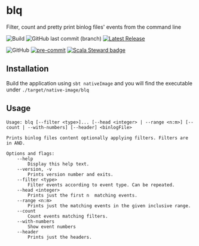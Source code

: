 # blq
Filter, count and pretty print binlog files' events from the command line

![Build](https://github.com/TonioGela/blq/workflows/Build/badge.svg) ![GitHub last commit (branch)](https://img.shields.io/github/last-commit/TonioGela/blq/master) [![Latest Release](https://img.shields.io/github/v/release/toniogela/blq?include_prereleases)](https://github.com/TonioGela/blq/releases/latest)

![GitHub](https://img.shields.io/github/license/toniogela/blq) [![pre-commit](https://img.shields.io/badge/pre--commit-enabled-brightgreen?logo=pre-commit&logoColor=white)](https://github.com/pre-commit/pre-commit) [![Scala Steward badge](https://img.shields.io/badge/Scala_Steward-helping-blue.svg?style=flat&logo=data:image/png;base64,iVBORw0KGgoAAAANSUhEUgAAAA4AAAAQCAMAAAARSr4IAAAAVFBMVEUAAACHjojlOy5NWlrKzcYRKjGFjIbp293YycuLa3pYY2LSqql4f3pCUFTgSjNodYRmcXUsPD/NTTbjRS+2jomhgnzNc223cGvZS0HaSD0XLjbaSjElhIr+AAAAAXRSTlMAQObYZgAAAHlJREFUCNdNyosOwyAIhWHAQS1Vt7a77/3fcxxdmv0xwmckutAR1nkm4ggbyEcg/wWmlGLDAA3oL50xi6fk5ffZ3E2E3QfZDCcCN2YtbEWZt+Drc6u6rlqv7Uk0LdKqqr5rk2UCRXOk0vmQKGfc94nOJyQjouF9H/wCc9gECEYfONoAAAAASUVORK5CYII=)](https://scala-steward.org)

## Installation

Build the application using `sbt nativeImage` and you will find the executable under `./target/native-image/blq`

## Usage 

```
Usage: blq [--filter <type>]... [--head <integer> | --range <n:m>] [--count | --with-numbers] [--header] <binlogFile>

Prints binlog files content optionally applying filters. Filters are in AND.

Options and flags:
    --help
        Display this help text.
    --version, -v
        Prints version number and exits.
    --filter <type>
        Filter events according to event type. Can be repeated.
    --head <integer>
        Prints just the first n  matching events.
    --range <n:m>
        Prints just the matching events in the given inclusive range.
    --count
        Count events matching filters.
    --with-numbers
        Show event numbers
    --header
        Prints just the headers.
```